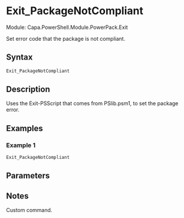 # Exit_PackageNotCompliant
Module: Capa.PowerShell.Module.PowerPack.Exit

Set error code that the package is not compliant.

## Syntax

```powershell
Exit_PackageNotCompliant
```

## Description

Uses the Exit-PSScript that comes from PSlib.psm1, to set the package error.

## Examples

### Example 1
```powershell
Exit_PackageNotCompliant
```
    

## Parameters


## Notes

Custom command.
